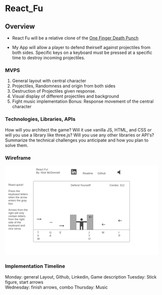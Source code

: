 # React_Fu

## Overview

* React Fu will be a relative clone of the [One Finger Death Punch](https://youtu.be/R1j0VE6d-xE?t=7)


* My App will allow a player to defend theirself against projectiles from both sides. Specific keys on a keyboard must be pressed at a specific time to destroy incoming projectiles.

### MVPS
1. General layout with central character
2. Projectiles, Randomness and origin from both sides
3. Destruction of Projectiles given response.
4. Visual display of different projectiles and background
5. Fight music implementation
Bonus: Response movement of the central character 

### Technologies, Libraries, APIs

How will you architect the game? Will it use vanilla JS, HTML, and CSS or will you use a library like three.js? Will you use any other libraries or API's? Summarize the technical challenges you anticipate and how you plan to solve them.

### Wireframe

![](src/images/Homepage.png)

### Implementation Timeline
 
Monday: general Layout, Github, Linkedin, Game description
Tuesday: Stick figure, start arrows  
Wednesday: finish arrows, combo
Thursday: Music
